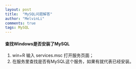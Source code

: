 ```yaml
---
layout: post
title:  "MySQL问题解答"
author: "MelvinLi"
comments: true
tags: MySQL
---
```

#### 查找Windows是否安装了MySQL
1. win+R 输入 services.msc 打开服务页面；
2. 在服务里查找是否有MySQL这个服务，如果有就代表已经安装。
